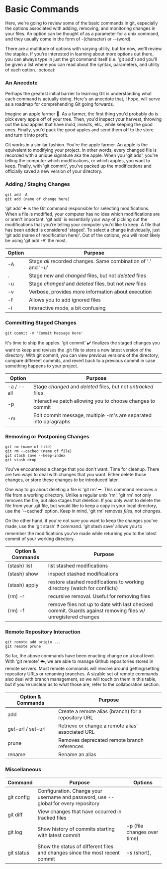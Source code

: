# Basic Commands
Here, we're going to review some of the basic commands in git, especially the options associated with adding, removing, and monitoring changes in your files. An option can be thought of as a parameter for a unix command, and they usually come in the form of -(character) or --(word).

There are a multitude of options with varying utility, but for now, we'll review the staples. If you're interested in learning about more options out there, you can always type in just the git command itself (i.e. 'git add') and you'll be given a list where you can read about the syntax, parameters, and utility of each option. :octocat:

### An Anecdote
Perhaps the greatest initial barrier to learning Git is understanding what each command is actually doing. Here's an anecdote that, I hope, will serve as a roadmap for comprehending Git going forwards.

Imagine an apple farmer :apple:. As a farmer, the first thing you'd probably do is pick every apple off of your tree. Then, you'd inspect your harvest, throwing out the bad apples that have mold, insects, etc., while keeping the good ones. Finally, you'd pack the good apples and send them off to the store and turn it into profit.

Git works in a similar fashion. You're the apple farmer. An apple is the equivalent to modifying your project. In other words, every changed file is recorded with a unique signature aka the apple. When you 'git add', you're telling the computer which modifications, or which apples, you want to keep. Finally, with 'git commit', you've packed up the modifications and officially saved a new version of your directory.

### Adding / Staging Changes
```unix
git add -A
git add (name of change here)
```
'git add' :heavy_plus_sign: is the Git command responsible for selecting modifications. When a file is modified, your computer has no idea which modifications are or aren't important. 'git add' is essentially your way of picking out the modifications that you're telling your computer you'd like to keep. A file that has been added is considered 'staged'. To select a change individually, just 'git add (name of modification here)'. Out of the options, you will most likely be using 'git add -A' the most.

Option | Purpose
--- | ---
-A | Stage *all* recorded changes. Same combination of '.' and '-u'
. | Stage *new* and *changed* files, but not *deleted* files
-u | Stage *changed* and *deleted* files, but not *new* files
-v | Verbose, provides more information about execution
-f | Allows you to add ignored files
-i | Interactive mode, a bit confusing

### Committing Staged Changes
```unix
git commit -m 'Commit Message Here'
```
It's time to ship the apples. 'git commit' :heavy_check_mark: finalizes the staged changes you want to keep and revises the .git file to store a new latest version of the directory. With git commit, you can view previous versions of the directory, compare different commits, and revert back to a previous commit in case something happens to your project.

Option | Purpose
--- | ---
-a / --all | Stage *changed* and *deleted* files, but not *untracked* files
-p | Interactive patch allowing you to choose changes to commit
-m | Edit commit message, multiple -m's are separated into paragraphs

### Removing or Postponing Changes
```unix
git rm (name of file)
git rm --cached (name of file)
git stash save --keep-index
git stash drop
```
You've encountered a change that you don't want. Time for cleanup. There are two ways to deal with changes that you want. Either delete those changes, or store these changes to be introduced later.

One way to go about deleting a file is 'git rm' :heavy_minus_sign:. This command removes a file from a working directory. Unlike a regular unix 'rm', 'git rm' not only removes the file, but also stages that deletion. If you only want to delete the file from your .git file, but would like to keep a copy in your local directory, use the '--cached' option. Keep in mind, 'git rm' removes *files*, not *changes*.

On the other hand, if you're not sure you want to keep the changes you've made, use the 'git stash' :question: command. 'git stash save' allows you to remember the modifications you've made while returning you to the latest commit of your working directory.

Option & Commands | Purpose
--- | ---
(stash) list | list stashed modifications
(stash) show | inspect stashed modifications
(stash) apply | restore stashed modifications to working directory (watch for conflicts)
(rm) -r | recursive removal. Useful for removing files
(rm) -f | remove files not up to date with last checked commit. Guards against removing files w/ unregistered changes

### Remote Repository Interaction
```unix
git remote add origin ...
git remote prune
```
So far, the above commands have been enacting change on a local level. With 'git remote' :cloud:, we are able to manage Github repositories stored in remote servers. Most remote commands will revolve around getting/setting repository URLs or renaming branches. A sizable set of remote commands also deal with branch management, so we will touch on them in this table, but if you're unclear as to what those are, refer to the collaboration section.

Option & Commands | Purpose
--- | ---
add <branch> <URL> | Create a remote alias (branch) for a repository URL
get-url / set-url | Retrieve or change a remote alias' associated URL
prune | Removes deprecated remote branch references
rename <old alias name> <new alias name>| Rename an alias

### Miscellaneous
Command | Purpose | Options
--- | --- | ---
git config | Configuration. Change your username and password, use --global for every repository |
git diff | View changes that have occurred in tracked files |
git log | Show history of commits starting with latest commit | -p <file> (file changes over time)
git status | Show the status of different files and changes since the most recent commit | -s (short),
